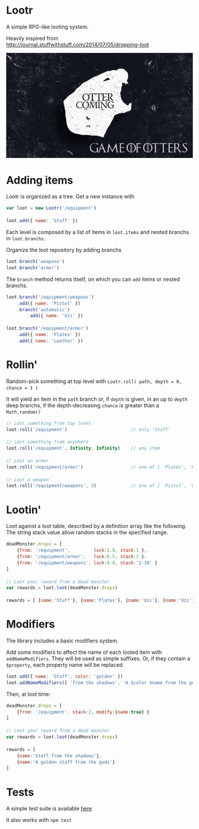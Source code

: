 Lootr
=====

A simple RPG-like looting system.

Heavily inspired from http://journal.stuffwithstuff.com/2014/07/05/dropping-loot

![Lootr !](./vendor/otter-is-coming.jpg)

Adding items
=====

Lootr is organized as a tree. Get a new instance with

```javascript
var loot = new Lootr('/equipment')

loot.add({ name: 'Stuff' })
```

Each level is composed by a list of items in `loot.items` and nested branchs in `loot.branchs`.

Organize the loot repository by adding branchs

```javascript
loot.branch('weapons')
loot.branch('armor')
```

The `branch` method returns itself, on which you can `add` items or nested branchs.

```javascript
loot.branch('/equipment/weapons')
    .add({ name: 'Pistol' })
    .branch('automatic')
        .add({ name: 'Uzi' })

loot.branch('/equipment/armor')
    .add({ name: 'Plates' })
    .add({ name: 'Leather' })
```

Rollin'
=====

Random-pick something at top level with `Lootr.roll( path, depth = 0, chance = 1 )`

It will yield an item in the `path` branch or, if `depth` is given, in an up to `depth` deep branchs, if the depth-decreasing `chance` is greater than a `Math.random()`

```javascript
// Loot something from top level
loot.roll('/equipment')                        // only 'Stuff'

// Loot something from anywhere
loot.roll('/equipment', Infinity, Infinity)    // any item

// Loot an armor
loot.roll('/equipment/armor')                  // one of [ 'Plates', 'Leather' ]

// Loot a weapon
loot.roll('/equipment/weapons', 3)             // one of [ 'Pistol', 'Uzi' ]

```

Lootin'
=====

Loot against a loot table, described by a definition array like the following. The string stack value allow random stacks in the specified range.

```javascript
deadMonster.drops = [
    {from: '/equipment',         luck:1.0, stack:1 },
    {from: '/equipment/armor',   luck:0.5, stack:2 },
    {from: '/equipment/weapons', luck:0.8, stack:'2-10' }
]

// Loot your reward from a dead monster
var rewards = loot.loot(deadMonster.drops)

rewards = [ {name:'Stuff'}, {name:'Plates'}, {name:'Uzi'}, {name:'Uzi'} ]
```

Modifiers
=====
The library includes a basic modifiers system.

Add some modifiers to affect the name of each looted item with `addNameModifiers`. They will be used as simple suffixes. Or, if they contain a `$property`, each property name will be replaced.
```javascript
loot.add({ name: 'Staff', color: 'golden' })
loot.addNameModifiers([ 'from the shadows', 'A $color $name from the gods' ])
```

Then, at loot time:
```javascript
deadMonster.drops = [
    {from: '/equipment', stack:2, modify:{name:true} }
]

// Loot your reward from a dead monster
var rewards = loot.loot(deadMonster.drops)

rewards = [
    {name:'Staff from the shadows'},
    {name:'A golden staff from the gods'}
]
```

Tests
=====

A simple test suite is available [here](http://vincent.github.io/lootr/test.html)

It also works with `npm test`
